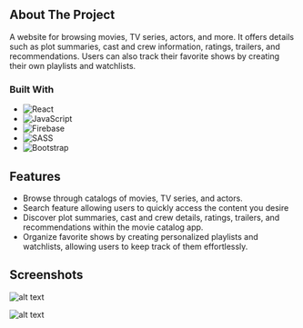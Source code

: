 ## About The Project

A website for browsing movies, TV series, actors, and more. It offers details such as plot summaries, cast and crew information, ratings, trailers, and recommendations. Users can also track their favorite shows by creating their own playlists and watchlists.

### Built With

- ![React][React-badge]
- ![JavaScript][JavaScript-badge]
- ![Firebase][Firebase-badge]
- ![SASS][SASS-badge]
- ![Bootstrap][Bootstrap-badge]

## Features

- Browse through catalogs of movies, TV series, and actors.
- Search feature allowing users to quickly access the content you desire
- Discover plot summaries, cast and crew details, ratings, trailers, and recommendations within the movie catalog app.
- Organize favorite shows by creating personalized playlists and watchlists, allowing users to keep track of them effortlessly.

## Screenshots

![alt text](<localhost_3000_tv_60574 (1).png>)

![alt text](localhost_3000_tv_60574.png)

<!-- MARKDOWN LINKS & IMAGES -->
<!-- https://www.markdownguide.org/basic-syntax/#reference-style-links -->

[React-Query-badge]: https://img.shields.io/badge/-React%20Query-FF4154?style=for-the-badge&logo=react%20query&logoColor=white
[TypeScript-badge]: https://img.shields.io/badge/typescript-%23007ACC.svg?style=for-the-badge&logo=typescript&logoColor=white
[React-badge]: https://img.shields.io/badge/react-%2320232a.svg?style=for-the-badge&logo=react&logoColor=%2361DAFB
[Chakra-badge]: https://img.shields.io/badge/chakra-%234ED1C5.svg?style=for-the-badge&logo=chakraui&logoColor=white
[CSS3-badge]: https://img.shields.io/badge/css3-%231572B6.svg?style=for-the-badge&logo=css3&logoColor=white
[SASS-badge]: https://img.shields.io/badge/SASS-hotpink.svg?style=for-the-badge&logo=SASS&logoColor=white
[Firebase-badge]: https://img.shields.io/badge/firebase-a08021?style=for-the-badge&logo=firebase&logoColor
[Bootstrap-badge]: https://img.shields.io/badge/bootstrap-%238511FA.svg?style=for-the-badge&logo=bootstrap&logoColor=white
[JavaScript-badge]: https://img.shields.io/badge/javascript-%23323330.svg?style=for-the-badge&logo=javascript&logoColor=%23F7DF1E
